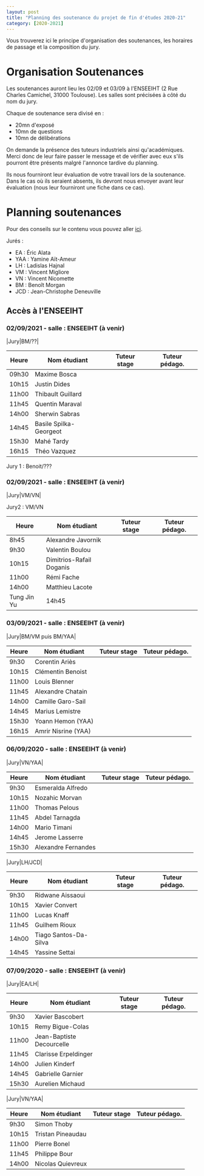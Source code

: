 ```yaml
---
layout: post
title: "Planning des soutenance du projet de fin d'études 2020-21"
category: [2020-2021]
---
```


Vous trouverez ici le principe d'organisation des soutenances, les horaires de
passage et la composition du jury.

# Organisation Soutenances 

Les soutenances auront lieu les 02/09 et 03/09 à l'ENSEEIHT (2 Rue Charles
Camichel, 31000 Toulouse). Les salles sont précisées à côté du nom du jury.

Chaque de soutenance sera divisé en :
  * 20mn d'exposé
  * 10mn de questions
  * 10mn de délibérations

On demande la présence des tuteurs industriels ainsi qu'académiques.
Merci donc de leur faire passer le message et de vérifier avec eux
s'ils pourront être présents malgré l'annonce tardive du planning.

Ils nous fourniront leur évaluation de votre travail lors de la soutenance.
Dans le cas où ils seraient absents, ils devront nous envoyer avant leur
évaluation (nous leur fourniront une fiche dans ce cas).

# Planning soutenances

Pour des conseils sur le contenu vous pouvez aller [ici](https://tls-sec.github.io/procedures/2017/05/29/modalites-pfe.html).

Jurés :
  * EA : Éric Alata
  * YAA : Yamine Aït-Ameur
  * LH : Ladislas Hajnal
  * VM : Vincent Migliore
  * VN : Vincent Nicomette
  * BM : Benoît Morgan
  * JCD : Jean-Christophe Deneuville

## Accès à l'ENSEEIHT

<!--
#### Salle 102 et 104 batiment Couzinet

  Le batiment est situé à côté de la cantine et est peint par un artiste.
![Plan de l'ENAC](https://tls-sec.github.io/assets/img/plan-enac.png "Plan de l'ENAC")

#### Procédure d'admission dans l'ENAC
  * Pièce d'identité nécessaire à l'accueil
  * Port du masque obligatoire dans le campus à l'intérieur comme à l'extérieur

#### Contraintes COVID
  * 6 personnes maximum par salle

-->

### 02/09/2021 - salle : ENSEEIHT (à venir)

|Jury|BM/??|

|Heure|Nom étudiant         |Tuteur stage    |Tuteur pédago.  |
|-----|---------------------|----------------|----------------|
|09h30|Maxime Bosca
|10h15|Justin Dides
|11h00|Thibault Guillard
|11h45|Quentin Maraval
|14h00|Sherwin Sabras
|14h45|Basile Spilka-Georgeot
|15h30|Mahé Tardy
|16h15|Théo Vazquez

Jury 1 : Benoit/???

### 02/09/2021 - salle : ENSEEIHT (à venir)

|Jury|VM/VN|

Jury2 : VM/VN

|Heure|Nom étudiant         |Tuteur stage    |Tuteur pédago.  |
|-----|---------------------|----------------|----------------|
|8h45|Alexandre Javornik
|9h30|Valentin Boulou
|10h15|Dimitrios-Rafail Doganis
|11h00|Rémi Fache
|14h00|Matthieu Lacote
|Tung Jin Yu|14h45

### 03/09/2021 - salle : ENSEEIHT (à venir)

|Jury|BM/VM puis BM/YAA|

|Heure|Nom étudiant         |Tuteur stage    |Tuteur pédago.  |
|-----|---------------------|----------------|----------------|
|9h30|Corentin Ariès
|10h15|Clémentin Benoist
|11h00|Louis Blenner
|11h45|Alexandre Chatain
|14h00|Camille Garo-Sail
|14h45|Marius Lemistre
|15h30|Yoann Hemon (YAA)
|16h15|Amrir Nisrine (YAA)

### 06/09/2020 - salle : ENSEEIHT (à venir)

|Jury|VN/YAA|

|Heure|Nom étudiant         |Tuteur stage    |Tuteur pédago.  |
|-----|---------------------|----------------|----------------|
|9h30|Esmeralda Alfredo
|10h15|Nozahic Morvan
|11h00|Thomas Pelous
|11h45|Abdel Tarnagda
|14h00|Mario Timani
|14h45|Jerome Lasserre
|15h30|Alexandre Fernandes

|Jury|LH/JCD|

|Heure|Nom étudiant         |Tuteur stage    |Tuteur pédago.  |
|-----|---------------------|----------------|----------------|
|9h30|Ridwane Aissaoui
|10h15|Xavier Convert
|11h00|Lucas Knaff
|11h45|Guilhem Rioux
|14h00|Tiago Santos-Da-Silva
|14h45|Yassine Settai

### 07/09/2020 - salle : ENSEEIHT (à venir)

|Jury|EA/LH|

|Heure|Nom étudiant         |Tuteur stage    |Tuteur pédago.  |
|-----|---------------------|----------------|----------------|
|9h30|Xavier Bascobert
|10h15|Remy Bigue-Colas
|11h00|Jean-Baptiste Decourcelle
|11h45|Clarisse Erpeldinger
|14h00|Julien Kinderf
|14h45|Gabrielle Garnier
|15h30|Aurelien Michaud

|Jury|VN/YAA|

|Heure|Nom étudiant         |Tuteur stage    |Tuteur pédago.  |
|-----|---------------------|----------------|----------------|
|9h30|Simon Thoby
|10h15|Tristan Pineaudau
|11h00|Pierre Bonel
|11h45|Philippe Bour
|14h00|Nicolas Quievreux
